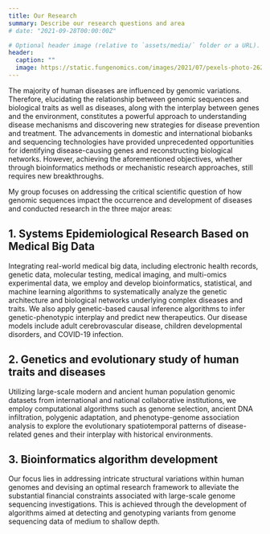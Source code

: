 ```yaml
---
title: Our Research
summary: Describe our research questions and area
# date: "2021-09-28T00:00:00Z"

# Optional header image (relative to `assets/media/` folder or a URL).
header:
  caption: ""
  image: https://static.fungenomics.com/images/2021/07/pexels-photo-262577.jpeg
---
```


The majority of human diseases are influenced by genomic variations. Therefore, elucidating the relationship between genomic sequences and biological traits as well as diseases, along with the interplay between genes and the environment, constitutes a powerful approach to understanding disease mechanisms and discovering new strategies for disease prevention and treatment. The advancements in domestic and international biobanks and sequencing technologies have provided unprecedented opportunities for identifying disease-causing genes and reconstructing biological networks. However, achieving the aforementioned objectives, whether through bioinformatics methods or mechanistic research approaches, still requires new breakthroughs. 

My group focuses on addressing the critical scientific question of how genomic sequences impact the occurrence and development of diseases and conducted research in the three major areas:

## **1. Systems Epidemiological Research Based on Medical Big Data** 

Integrating real-world medical big data, including electronic health records, genetic data, molecular testing, medical imaging, and multi-omics experimental data, we employ and develop bioinformatics, statistical, and machine learning algorithms to systematically analyze the genetic architecture and biological networks underlying complex diseases and traits. We also apply genetic-based causal inference algorithms to infer genetic-phenotypic interplay and predict new therapeutics. Our disease models include adult cerebrovascular disease, children developmental disorders, and COVID-19 infection.

## **2. Genetics and evolutionary study of human traits and diseases**

Utilizing large-scale modern and ancient human population genomic datasets from international and national collaborative institutions, we employ computational algorithms such as genome selection, ancient DNA infiltration, polygenic adaptation, and phenotype-genome association analysis to explore the evolutionary spatiotemporal patterns of disease-related genes and their interplay with historical environments.


## **3. Bioinformatics algorithm development**

Our focus lies in addressing intricate structural variations within human genomes and devising an optimal research framework to alleviate the substantial financial constraints associated with large-scale genome sequencing investigations. This is achieved through the development of algorithms aimed at detecting and genotyping variants from genome sequencing data of medium to shallow depth.
